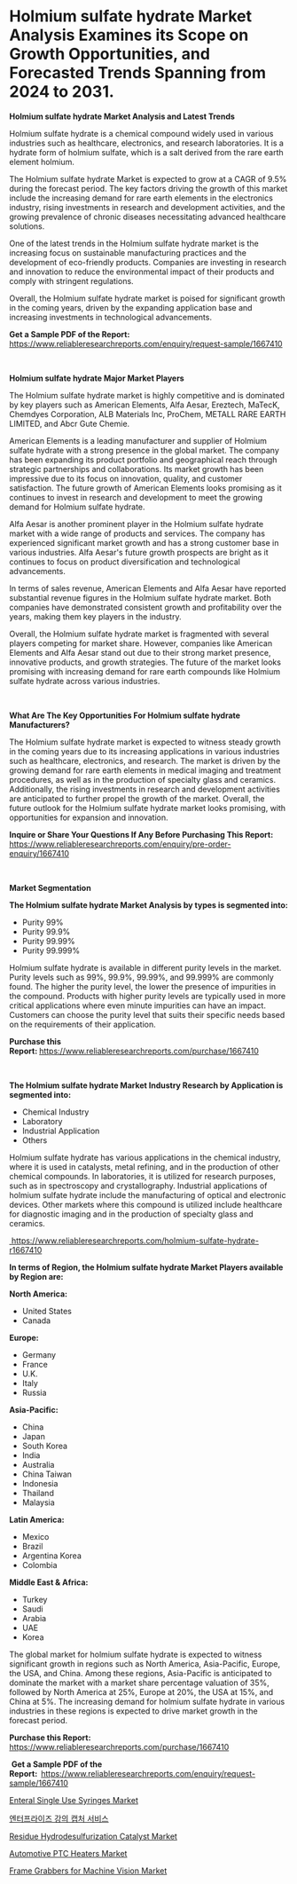 <p><h1>Holmium sulfate hydrate Market Analysis Examines its Scope on Growth Opportunities, and Forecasted Trends Spanning from 2024 to 2031.</h1></p><p><strong>Holmium sulfate hydrate Market Analysis and Latest Trends</strong></p>
<p><p>Holmium sulfate hydrate is a chemical compound widely used in various industries such as healthcare, electronics, and research laboratories. It is a hydrate form of holmium sulfate, which is a salt derived from the rare earth element holmium.</p><p>The Holmium sulfate hydrate Market is expected to grow at a CAGR of 9.5% during the forecast period. The key factors driving the growth of this market include the increasing demand for rare earth elements in the electronics industry, rising investments in research and development activities, and the growing prevalence of chronic diseases necessitating advanced healthcare solutions.</p><p>One of the latest trends in the Holmium sulfate hydrate market is the increasing focus on sustainable manufacturing practices and the development of eco-friendly products. Companies are investing in research and innovation to reduce the environmental impact of their products and comply with stringent regulations.</p><p>Overall, the Holmium sulfate hydrate market is poised for significant growth in the coming years, driven by the expanding application base and increasing investments in technological advancements.</p></p>
<p><strong>Get a Sample PDF of the Report:&nbsp;</strong> <a href="https://www.reliableresearchreports.com/enquiry/request-sample/1667410">https://www.reliableresearchreports.com/enquiry/request-sample/1667410</a></p>
<p>&nbsp;</p>
<p><strong>Holmium sulfate hydrate Major Market Players</strong></p>
<p><p>The Holmium sulfate hydrate market is highly competitive and is dominated by key players such as American Elements, Alfa Aesar, Ereztech, MaTecK, Chemdyes Corporation, ALB Materials Inc, ProChem, METALL RARE EARTH LIMITED, and Abcr Gute Chemie.</p><p>American Elements is a leading manufacturer and supplier of Holmium sulfate hydrate with a strong presence in the global market. The company has been expanding its product portfolio and geographical reach through strategic partnerships and collaborations. Its market growth has been impressive due to its focus on innovation, quality, and customer satisfaction. The future growth of American Elements looks promising as it continues to invest in research and development to meet the growing demand for Holmium sulfate hydrate.</p><p>Alfa Aesar is another prominent player in the Holmium sulfate hydrate market with a wide range of products and services. The company has experienced significant market growth and has a strong customer base in various industries. Alfa Aesar's future growth prospects are bright as it continues to focus on product diversification and technological advancements.</p><p>In terms of sales revenue, American Elements and Alfa Aesar have reported substantial revenue figures in the Holmium sulfate hydrate market. Both companies have demonstrated consistent growth and profitability over the years, making them key players in the industry.</p><p>Overall, the Holmium sulfate hydrate market is fragmented with several players competing for market share. However, companies like American Elements and Alfa Aesar stand out due to their strong market presence, innovative products, and growth strategies. The future of the market looks promising with increasing demand for rare earth compounds like Holmium sulfate hydrate across various industries.</p></p>
<p>&nbsp;</p>
<p><strong>What Are The Key Opportunities For Holmium sulfate hydrate Manufacturers?</strong></p>
<p><p>The Holmium sulfate hydrate market is expected to witness steady growth in the coming years due to its increasing applications in various industries such as healthcare, electronics, and research. The market is driven by the growing demand for rare earth elements in medical imaging and treatment procedures, as well as in the production of specialty glass and ceramics. Additionally, the rising investments in research and development activities are anticipated to further propel the growth of the market. Overall, the future outlook for the Holmium sulfate hydrate market looks promising, with opportunities for expansion and innovation.</p></p>
<p><strong>Inquire or Share Your Questions If Any Before Purchasing This Report:</strong> <a href="https://www.reliableresearchreports.com/enquiry/pre-order-enquiry/1667410">https://www.reliableresearchreports.com/enquiry/pre-order-enquiry/1667410</a></p>
<p>&nbsp;</p>
<p><strong>Market Segmentation</strong></p>
<p><strong>The Holmium sulfate hydrate Market Analysis by types is segmented into:</strong></p>
<p><ul><li>Purity 99%</li><li>Purity 99.9%</li><li>Purity 99.99%</li><li>Purity 99.999%</li></ul></p>
<p><p>Holmium sulfate hydrate is available in different purity levels in the market. Purity levels such as 99%, 99.9%, 99.99%, and 99.999% are commonly found. The higher the purity level, the lower the presence of impurities in the compound. Products with higher purity levels are typically used in more critical applications where even minute impurities can have an impact. Customers can choose the purity level that suits their specific needs based on the requirements of their application.</p></p>
<p><strong>Purchase this Report:&nbsp;</strong><a href="https://www.reliableresearchreports.com/purchase/1667410">https://www.reliableresearchreports.com/purchase/1667410</a></p>
<p>&nbsp;</p>
<p><strong>The Holmium sulfate hydrate Market Industry Research by Application is segmented into:</strong></p>
<p><ul><li>Chemical Industry</li><li>Laboratory</li><li>Industrial Application</li><li>Others</li></ul></p>
<p><p>Holmium sulfate hydrate has various applications in the chemical industry, where it is used in catalysts, metal refining, and in the production of other chemical compounds. In laboratories, it is utilized for research purposes, such as in spectroscopy and crystallography. Industrial applications of holmium sulfate hydrate include the manufacturing of optical and electronic devices. Other markets where this compound is utilized include healthcare for diagnostic imaging and in the production of specialty glass and ceramics.</p></p>
<p><a href="https://www.reliableresearchreports.com/holmium-sulfate-hydrate-r1667410">&nbsp;https://www.reliableresearchreports.com/holmium-sulfate-hydrate-r1667410</a></p>
<p><strong>In terms of Region, the Holmium sulfate hydrate Market Players available by Region are:</strong></p>
<p>
    <p> <strong> North America: </strong>
        <ul>
            <li>United States</li>
            <li>Canada</li>
        </ul>
        </p> 
    <p> <strong> Europe: </strong>
        <ul>
            <li>Germany</li>
            <li>France</li>
            <li>U.K.</li>
            <li>Italy</li>
            <li>Russia</li>
        </ul>
        </p> 
    <p> <strong> Asia-Pacific: </strong>
        <ul>
            <li>China</li>
            <li>Japan</li>
            <li>South Korea</li>
            <li>India</li>
            <li>Australia</li>
            <li>China Taiwan</li>
            <li>Indonesia</li>
            <li>Thailand</li>
            <li>Malaysia</li>
        </ul>
        </p> 
    <p> <strong> Latin America: </strong>
        <ul>
            <li>Mexico</li>
            <li>Brazil</li>
            <li>Argentina Korea</li>
            <li>Colombia</li>
        </ul>
        </p> 
    <p> <strong> Middle East & Africa: </strong>
        <ul>
            <li>Turkey</li>
            <li>Saudi</li>
            <li>Arabia</li>
            <li>UAE</li>
            <li>Korea</li>
        </ul>
    </p>
    </p>
<p><p>The global market for holmium sulfate hydrate is expected to witness significant growth in regions such as North America, Asia-Pacific, Europe, the USA, and China. Among these regions, Asia-Pacific is anticipated to dominate the market with a market share percentage valuation of 35%, followed by North America at 25%, Europe at 20%, the USA at 15%, and China at 5%. The increasing demand for holmium sulfate hydrate in various industries in these regions is expected to drive market growth in the forecast period.</p></p>
<p><strong>Purchase this Report: </strong><a href="https://www.reliableresearchreports.com/purchase/1667410">https://www.reliableresearchreports.com/purchase/1667410</a></p>
<p>&nbsp;<strong>Get a Sample PDF of the Report:&nbsp;&nbsp;</strong><a href="https://www.reliableresearchreports.com/enquiry/request-sample/1667410">https://www.reliableresearchreports.com/enquiry/request-sample/1667410</a></p>
<p><strong></strong></p>
<p><p><a href="https://www.linkedin.com/pulse/enteral-single-use-syringes-market-size-growing-cagr-940-report-y8dwe?trackingId=xhGzf1BeQN%2B%2F%2FxWBTFuYfA%3D%3D">Enteral Single Use Syringes Market</a></p><p><a href="https://github.com/amuji413411/Market-Research-Report-List-2/blob/main/457751082802.md">엔터프라이즈 강의 캡처 서비스</a></p><p><a href="https://github.com/thomasBaker655/Market-Research-Report-List-1/blob/main/residue-hydrodesulfurization-catalyst-market.md">Residue Hydrodesulfurization Catalyst Market</a></p><p><a href="https://github.com/eeenafisainka/Market-Research-Report-List-2/blob/main/automotive-ptc-heaters-market.md">Automotive PTC Heaters Market</a></p><p><a href="https://github.com/mzurpwxu46/Market-Research-Report-List-1/blob/main/frame-grabbers-for-machine-vision-market.md">Frame Grabbers for Machine Vision Market</a></p></p>